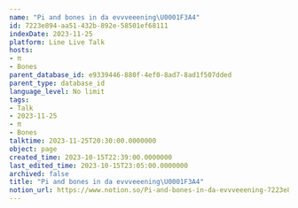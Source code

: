 ```yaml
---
name: "Pi and bones in da evvveeening\U0001F3A4"
id: 7223e894-aa51-432b-892e-58501ef68111
indexDate: 2023-11-25
platform: Line Live Talk
hosts:
- π
- Bones
parent_database_id: e9339446-880f-4ef0-8ad7-8ad1f507dded
parent_type: database_id
language_level: No limit
tags:
- Talk
- 2023-11-25
- π
- Bones
talktime: 2023-11-25T20:30:00.0000000
object: page
created_time: 2023-10-15T22:39:00.0000000
last_edited_time: 2023-10-15T23:05:00.0000000
archived: false
title: "Pi and bones in da evvveeening\U0001F3A4"
notion_url: https://www.notion.so/Pi-and-bones-in-da-evvveeening-7223e894aa51432b892e58501ef68111
---
```



   
   
   
   

   
























